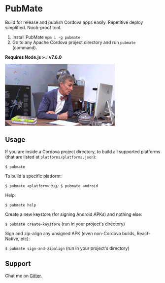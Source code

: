 # PubMate
Build for release and publish Cordova apps easily. Repetitive deploy simplified. Noob-proof tool.

1. Install PubMate `npm i -g pubmate`
2. Go to any Apache Cordova project directory and run `pubmate` (command).

**Requires Node.js >= v7.6.0**

![PubMate](pubmate.gif)

## Usage

If you are inside a Cordova project directory, to build all supported platforms (that are listed at `platforms/platforms.json`):

`$ pubmate`

To build a specific platform:

`$ pubmate <platform>` e.g.: `$ pubmate android`

Help:

`$ pubmate help`

Create a new keystore (for signing Android APKs) and nothing else:

`$ pubmate create-keystore` (run in your project's directory)

Sign and zip-align any unsigned APK (even non-Cordova builds, React-Native, etc):

`$ pubmate sign-and-zipalign` (run in your project's directory)

## Support

Chat me on [Gitter](https://gitter.im/kasp1).
